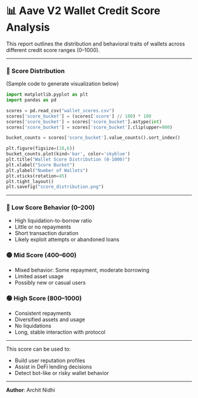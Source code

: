 # 📊 Aave V2 Wallet Credit Score Analysis

This report outlines the distribution and behavioral traits of wallets across different credit score ranges (0–1000).

---

### 🎯 Score Distribution
(Sample code to generate visualization below)
```python
import matplotlib.pyplot as plt
import pandas as pd

scores = pd.read_csv("wallet_scores.csv")
scores['score_bucket'] = (scores['score'] // 100) * 100
scores['score_bucket'] = scores['score_bucket'].astype(int)
scores['score_bucket'] = scores['score_bucket'].clip(upper=900)

bucket_counts = scores['score_bucket'].value_counts().sort_index()

plt.figure(figsize=(10,6))
bucket_counts.plot(kind='bar', color='skyblue')
plt.title("Wallet Score Distribution (0-1000)")
plt.xlabel("Score Bucket")
plt.ylabel("Number of Wallets")
plt.xticks(rotation=45)
plt.tight_layout()
plt.savefig("score_distribution.png")
```

---

### 🔴 Low Score Behavior (0–200)
- High liquidation-to-borrow ratio
- Little or no repayments
- Short transaction duration
- Likely exploit attempts or abandoned loans

### 🟡 Mid Score (400–600)
- Mixed behavior: Some repayment, moderate borrowing
- Limited asset usage
- Possibly new or casual users

### 🟢 High Score (800–1000)
- Consistent repayments
- Diversified assets and usage
- No liquidations
- Long, stable interaction with protocol

---

This score can be used to:
- Build user reputation profiles
- Assist in DeFi lending decisions
- Detect bot-like or risky wallet behavior

---

**Author**: Archit Nidhi
